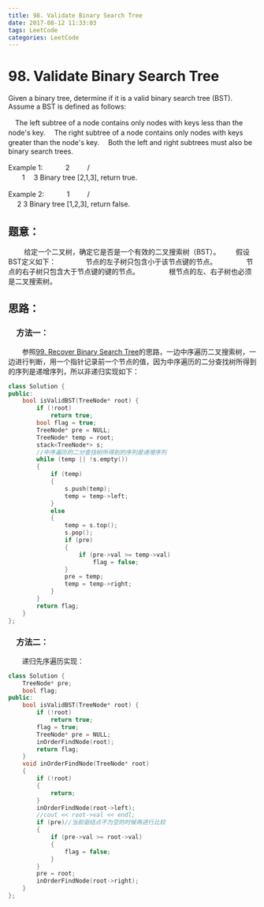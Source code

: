 ```yaml
---
title: 98. Validate Binary Search Tree
date: 2017-08-12 11:33:03
tags: LeetCode
categories: LeetCode
---
```


# 98. Validate Binary Search Tree

Given a binary tree, determine if it is a valid binary search tree (BST).
Assume a BST is defined as follows:

　The left subtree of a node contains only nodes with keys less than the node's key.
　The right subtree of a node contains only nodes with keys greater than the node's key.
　Both the left and right subtrees must also be binary search trees.

Example 1:
　　　2
　　 /　 \
　　1　 3
Binary tree [2,1,3], return true.

Example 2:
　　　1
　　 / 　\
　  2       3
Binary tree [1,2,3], return false. 

<!--more-->

## 题意：

　　 给定一个二叉树，确定它是否是一个有效的二叉搜索树（BST）。 
 　　假设BST定义如下： 
 　　　　节点的左子树只包含小于该节点键的节点。 
 　　　　节点的右子树只包含大于节点键的键的节点。 
 　　　　根节点的左、右子树也必须是二叉搜索树。 

## 思路：

### 　方法一：

　　参照[99. Recover Binary Search Tree](http://blog.taoaili999.cn/2017/08/12/99-Recover-Binary-Search-Tree/)的思路，一边中序遍历二叉搜索树，一边进行判断，用一个指针记录前一个节点的值，因为中序遍历的二分查找树所得到的序列是递增序列，所以非递归实现如下：

```c++
class Solution {
public:
	bool isValidBST(TreeNode* root) {
		if (!root)
			return true;
		bool flag = true;
		TreeNode* pre = NULL;
		TreeNode* temp = root;
		stack<TreeNode*> s;
		//中序遍历的二分查找树所得到的序列是递增序列
		while (temp || !s.empty())
		{
			if (temp)
			{
				s.push(temp);
				temp = temp->left;
			}
			else
			{
				temp = s.top();
				s.pop();
				if (pre)
				{
					if (pre->val >= temp->val)
						flag = false;
				}
				pre = temp;
				temp = temp->right;
			}
		}
		return flag;
	}
};
```

### 　方法二：

　　递归先序遍历实现：

```c++
class Solution {
	TreeNode* pre;
	bool flag;
public:
	bool isValidBST(TreeNode* root) {
		if (!root)
			return true;
		flag = true;
		TreeNode* pre = NULL;
		inOrderFindNode(root);
		return flag;
	}
	void inOrderFindNode(TreeNode* root)
	{
		if (!root)
		{
			return;
		}
		inOrderFindNode(root->left);
		//cout << root->val << endl;
		if (pre)//当前驱结点不为空的时候再进行比较
		{
			if (pre->val >= root->val)
			{
				flag = false;
			}
		}
		pre = root;
		inOrderFindNode(root->right);
	}
};
```

